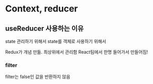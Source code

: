 # Context, reducer

## useReducer 사용하는 이유
state 관리하기 위해서
state를 객체로 사용하기 위해서

Redux가 개념 만듦.
 최상위에서 관리함
 React팀에서 한명 들어가서 만들어짐!

### filter
filter는 false인 값을 반환하지 않음

